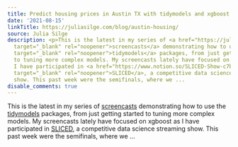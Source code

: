 ```yaml
---
title: Predict housing prices in Austin TX with tidymodels and xgboost
date: '2021-08-15'
linkTitle: https://juliasilge.com/blog/austin-housing/
source: Julia Silge
description: <p>This is the latest in my series of <a href="https://juliasilge.com/category/tidymodels/"
  target="_blank" rel="noopener">screencasts</a> demonstrating how to use the <a href="https://www.tidymodels.org/"
  target="_blank" rel="noopener">tidymodels</a> packages, from just getting started
  to tuning more complex models. My screencasts lately have focused on xgboost as
  I have participated in <a href="https://www.notion.so/SLICED-Show-c7bd26356e3a42279e2dfbafb0480073"
  target="_blank" rel="noopener">SLICED</a>, a competitive data science streaming
  show. This past week were the semifinals, where we ...
disable_comments: true
---
```

<p>This is the latest in my series of <a href="https://juliasilge.com/category/tidymodels/" target="_blank" rel="noopener">screencasts</a> demonstrating how to use the <a href="https://www.tidymodels.org/" target="_blank" rel="noopener">tidymodels</a> packages, from just getting started to tuning more complex models. My screencasts lately have focused on xgboost as I have participated in <a href="https://www.notion.so/SLICED-Show-c7bd26356e3a42279e2dfbafb0480073" target="_blank" rel="noopener">SLICED</a>, a competitive data science streaming show. This past week were the semifinals, where we ...